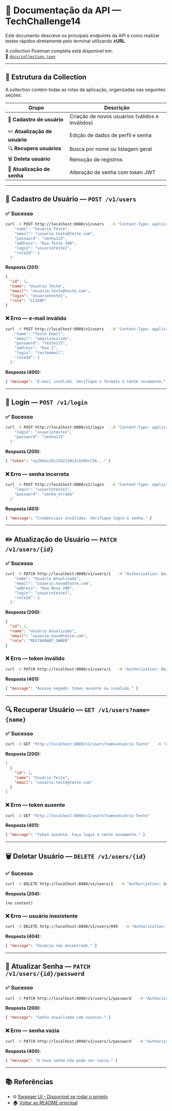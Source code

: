 # 🧩 Documentação da API — TechChallenge14

Este documento descreve os principais endpoints da API e como realizar testes rápidos diretamente pelo terminal utilizando **cURL**.

A collection Postman completa está disponível em:  
📂 [`docs/collection.json`](./collection.json)

---

## 🚀 Estrutura da Collection

A collection contém todas as rotas da aplicação, organizadas nas seguintes seções:

| Grupo | Descrição |
|--------|------------|
| 🧾 **Cadastro de usuário** | Criação de novos usuários (válidos e inválidos) |
| ✏️ **Atualização de usuário** | Edição de dados de perfil e senha |
| 🔍 **Recupera usuários** | Busca por nome ou listagem geral |
| 🗑️ **Deleta usuário** | Remoção de registros |
| 🔐 **Atualização de senha** | Alteração de senha com token JWT |

---

## 🧾 Cadastro de Usuário — `POST /v1/users`

### ✅ Sucesso

```bash
curl -X POST http://localhost:8080/v1/users   -H "Content-Type: application/json"   -d '{
    "name": "Usuário Teste",
    "email": "usuario.teste@teste.com",
    "password": "senha123",
    "address": "Rua Teste 100",
    "login": "usuarioteste1",
    "roleId": 1
  }'
```

**Resposta (201):**
```json
{
  "id": 1,
  "name": "Usuário Teste",
  "email": "usuario.teste@teste.com",
  "login": "usuarioteste1",
  "role": "CLIENT"
}
```

### ❌ Erro — e-mail inválido

```bash
curl -X POST http://localhost:8080/v1/users   -H "Content-Type: application/json"   -d '{
    "name": "Teste Email",
    "email": "emailinvalido",
    "password": "teste123",
    "address": "Rua 1",
    "login": "testeemail",
    "roleId": 1
  }'
```

**Resposta (400):**
```json
{ "message": "E-mail inválido. Verifique o formato e tente novamente." }
```

---

## 🔐 Login — `POST /v1/login`

### ✅ Sucesso

```bash
curl -X POST http://localhost:8080/v1/login   -H "Content-Type: application/json"   -d '{
    "login": "usuarioteste1",
    "password": "senha123"
  }'
```

**Resposta (200):**
```json
{ "token": "eyJhbGciOiJIUzI1NiIsInR5cCI6..." }
```

### ❌ Erro — senha incorreta

```bash
curl -X POST http://localhost:8080/v1/login   -H "Content-Type: application/json"   -d '{
    "login": "usuarioteste1",
    "password": "senha_errada"
  }'
```

**Resposta (401):**
```json
{ "message": "Credenciais inválidas. Verifique login e senha." }
```

---

## ✏️ Atualização de Usuário — `PATCH /v1/users/{id}`

### ✅ Sucesso

```bash
curl -X PATCH http://localhost:8080/v1/users/1   -H "Authorization: Bearer <token>"   -H "Content-Type: application/json"   -d '{
    "name": "Usuário Atualizado",
    "email": "usuario.novo@teste.com",
    "address": "Rua Nova 200",
    "login": "usuarioteste1",
    "roleId": 2
  }'
```

**Resposta (200):**
```json
{
  "id": 1,
  "name": "Usuário Atualizado",
  "email": "usuario.novo@teste.com",
  "role": "RESTAURANT_OWNER"
}
```

### ❌ Erro — token inválido

```bash
curl -X PATCH http://localhost:8080/v1/users/1   -H "Authorization: Bearer token_invalido"   -H "Content-Type: application/json"   -d '{ "name": "Novo Nome" }'
```

**Resposta (401):**
```json
{ "message": "Acesso negado: token ausente ou inválido." }
```

---

## 🔍 Recuperar Usuário — `GET /v1/users?name={name}`

### ✅ Sucesso

```bash
curl -X GET "http://localhost:8080/v1/users?name=Usuário Teste"   -H "Authorization: Bearer <token>"
```

**Resposta (200):**
```json
[
  {
    "id": 1,
    "name": "Usuário Teste",
    "email": "usuario.teste@teste.com"
  }
]
```

### ❌ Erro — token ausente

```bash
curl -X GET "http://localhost:8080/v1/users?name=Usuário Teste"
```

**Resposta (401):**
```json
{ "message": "Token ausente. Faça login e tente novamente." }
```

---

## 🗑️ Deletar Usuário — `DELETE /v1/users/{id}`

### ✅ Sucesso

```bash
curl -X DELETE http://localhost:8080/v1/users/1   -H "Authorization: Bearer <token>"
```

**Resposta (204):**
```
(no content)
```

### ❌ Erro — usuário inexistente

```bash
curl -X DELETE http://localhost:8080/v1/users/999   -H "Authorization: Bearer <token>"
```

**Resposta (404):**
```json
{ "message": "Usuário não encontrado." }
```

---

## 🔑 Atualizar Senha — `PATCH /v1/users/{id}/password`

### ✅ Sucesso

```bash
curl -X PATCH http://localhost:8080/v1/users/1/password   -H "Authorization: Bearer <token>"   -H "Content-Type: application/json"   -d '{ "newPassword": "novaSenha123" }'
```

**Resposta (200):**
```json
{ "message": "Senha atualizada com sucesso." }
```

### ❌ Erro — senha vazia

```bash
curl -X PATCH http://localhost:8080/v1/users/1/password   -H "Authorization: Bearer <token>"   -H "Content-Type: application/json"   -d '{ "newPassword": "" }'
```

**Resposta (400):**
```json
{ "message": "A nova senha não pode ser vazia." }
```

---

## 📚 Referências

- 🌐 [Swagger UI - Disponível se rodar o projeto](http://localhost:8080/swagger-ui/index.html)
- 🏠 [Voltar ao README principal](../README.md)

